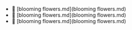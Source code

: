 * 📄 [blooming flowers.md](blooming flowers.md)
* 📄 [blooming flowers.md](blooming flowers.md)
* 📄 [blooming flowers.md](blooming flowers.md)
